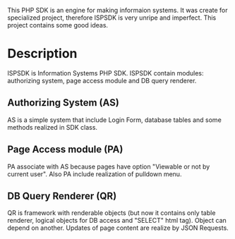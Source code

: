 This PHP SDK is an engine for making informaion systems. It was create for specialized project, therefore ISPSDK is very unripe and imperfect. This project contains some good ideas.
# Description #
ISPSDK is Information Systems PHP SDK. ISPSDK contain modules: authorizing system, page access module and DB query renderer.
## Authorizing System (AS) ##
AS is a simple system that include Login Form, database tables and some methods realized in SDK class.
## Page Access module (PA) ##
PA associate with AS because pages have option "Viewable or not by current user". Also PA include realization of pulldown menu.
## DB Query Renderer (QR) ##
QR is framework with renderable objects (but now it contains only table renderer, logical objects for DB access and "SELECT" html tag). Object can depend on another. Updates of page content are realize by JSON Requests.